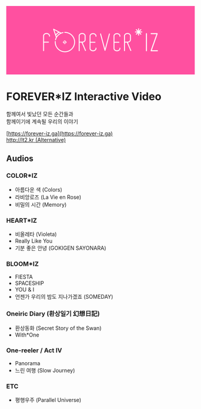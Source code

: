 ![FOREVER*IZ](/.github/foreveriz.png?raw=true "FOREVER*IZ")  
# FOREVER*IZ Interactive Video
함께여서 빛났던 모든 순간들과  
함께이기에 계속될 우리의 이야기  
  
[https://forever-iz.ga](https://forever-iz.ga)  
[http://lt2.kr (Alternative)](http://lt2.kr)

## Audios
### COLOR*IZ
- 아름다운 색 (Colors)
- 라비앙로즈 (La Vie en Rose)
- 비밀의 시간 (Memory)

### HEART*IZ
- 비올레타 (Violeta)
- Really Like You
- 기분 좋은 안녕 (GOKIGEN SAYONARA)

### BLOOM*IZ
- FIESTA
- SPACESHIP
- YOU & I
- 언젠가 우리의 밤도 지나가겠죠 (SOMEDAY)

### Oneiric Diary (환상일기 幻想日記)
- 환상동화 (Secret Story of the Swan)
- With*One

### One-reeler / Act IV
- Panorama
- 느린 여행 (Slow Journey)

### ETC
- 평행우주 (Parallel Universe)
